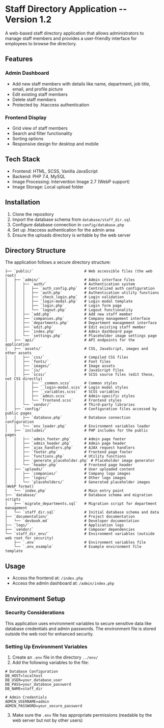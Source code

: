 # Staff Directory Application -- Version 1.2

A web-based staff directory application that allows administrators to manage staff members and provides a user-friendly interface for employees to browse the directory.

## Features

### Admin Dashboard
- Add new staff members with details like name, department, job title, email, and profile picture
- Edit existing staff members
- Delete staff members
- Protected by .htaccess authentication

### Frontend Display
- Grid view of staff members
- Search and filter functionality
- Sorting options
- Responsive design for desktop and mobile

## Tech Stack
- Frontend: HTML, SCSS, Vanilla JavaScript
- Backend: PHP 7.4, MySQL
- Image Processing: Intervention Image 2.7 (WebP support)
- Image Storage: Local upload folder

## Installation
1. Clone the repository
2. Import the database schema from `database/staff_dir.sql`
3. Configure database connection in `config/database.php`
4. Set up .htaccess authentication for the admin area
5. Ensure the uploads directory is writable by the web server

## Directory Structure
The application follows a secure directory structure:

```
├── `public/`                       # Web accessible files (the web root)
│   ├── `admin/`                    # Admin interface files
│   │   ├── `auth/`                 # Authentication system
│   │   │   ├── `auth_config.php`   # Centralized auth configuration
│   │   │   ├── `auth.php`          # Authentication utility functions
│   │   │   ├── `check_login.php`   # Login validation
│   │   │   ├── `login-modal.php`   # Login modal template
│   │   │   ├── `login.php`         # Login form page
│   │   │   └── `logout.php`        # Logout functionality
│   │   ├── `add.php`               # Add new staff member
│   │   ├── `companies.php`         # Company management interface
│   │   ├── `departments.php`       # Department management interface
│   │   ├── `edit.php`              # Edit existing staff member
│   │   ├── `index.php`             # Admin dashboard page
│   │   └── `settings.php`          # Placeholder image settings page
│   ├── `api/`                      # API endpoints for the application
│   ├── `assets/`                   # CSS, JavaScript, images and other assets
│   │   ├── `css/`                  # Compiled CSS files
│   │   ├── `fonts/`                # Font files
│   │   ├── `images/`               # Image assets
│   │   ├── `js/`                   # JavaScript files
│   │   ├── `scss/`                 # SCSS source files (edit these, not CSS directly)
│   │   │   ├── `_common.scss`      # Common styles
│   │   │   ├── `_login-modal.scss` # Login modal styles
│   │   │   ├── `_variables.scss`   # SCSS variables
│   │   │   ├── `admin.scss`        # Admin-specific styles
│   │   │   └── `frontend.scss`     # Frontend styles
│   │   └── `vendor/`               # Third-party libraries
│   ├── `config/`                   # Configuration files accessed by public pages
│   │   ├── `database.php`          # Database connection configuration
│   │   └── `env_loader.php`        # Environment variables loader
│   ├── `includes/`                 # PHP includes for the public pages
│   │   ├── `admin_footer.php`      # Admin page footer
│   │   ├── `admin_header.php`      # Admin page header
│   │   ├── `ajax_handlers.php`     # AJAX request handlers
│   │   ├── `footer.php`            # Frontend page footer
│   │   ├── `functions.php`         # Utility functions
│   │   ├── `generate_placeholder.php` # Placeholder image generator
│   │   └── `header.php`            # Frontend page header
│   ├── `uploads/`                  # User uploaded content
│   │   ├── `companies/`            # Company logo images
│   │   ├── `logos/`                # Other logo images
│   │   └── `placeholders/`         # Generated placeholder images (WebP format)
│   └── `index.php`                 # Main entry point
├── `database/`                     # Database schema and migration scripts
│   ├── `migrate_departments.sql`   # Migration script for department management
│   └── `staff_dir.sql`             # Initial database schema and data
├── `documentation/`                # Project documentation
│   └── `devbook.md`                # Developer documentation
├── `logs/`                         # Application logs
├── `vendor/`                       # Composer dependencies
└── `staff_dir_env/`                # Environment variables (outside web root for security)
    ├── `.env`                      # Environment variables file
    └── `.env_example`              # Example environment file template
```

## Usage
- Access the frontend at: `/index.php`
- Access the admin dashboard at: `/admin/index.php`

## Environment Setup

### Security Considerations
This application uses environment variables to secure sensitive data like database credentials and admin passwords. The environment file is stored outside the web root for enhanced security.

### Setting Up Environment Variables
1. Create an `.env` file in the directory `../env/`
2. Add the following variables to the file:
```
# Database Configuration
DB_HOST=localhost
DB_USER=your_database_user
DB_PASS=your_database_password
DB_NAME=staff_dir

# Admin Credentials
ADMIN_USERNAME=admin
ADMIN_PASSWORD=your_secure_password
```
3. Make sure the `.env` file has appropriate permissions (readable by the web server but not by other users)

